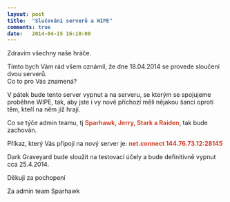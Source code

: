 ```yaml
---
layout: post
title:  "Slučování serverů a WIPE"
comments: true
date:   2014-04-15 16:10:00
---
```


<section>
  <style type="text/css" scoped>
    span {
      color: #ce422b;
      font-weight: bold
    }
  </style>

Zdravím všechny naše hráče.  

Tímto bych Vám rád všem oznámil, že dne 18.04.2014 se provede sloučení dvou serverů.  
Co to pro Vás znamená?  

V pátek bude tento server vypnut a na serveru, se kterým se spojujeme proběhne WIPE, tak, aby jste i vy nově příchozí měli nějakou šanci oproti těm, kteří na něm již hrají.  

Co se týče admin teamu, tj <span>Sparhawk, Jerry, Stark a Raiden</span>, tak bude zachován.  

Příkaz, který Vás připojí na nový server je: <span>net.connect 144.76.73.12:28145</span>  

Dark Graveyard bude sloužit na testovací účely a bude definitivně vypnut cca 25.4.2014.  

Děkuji za pochopení  

Za admin team Sparhawk
</section>
